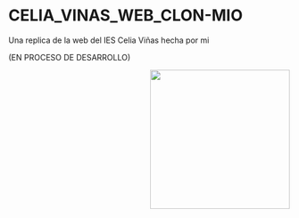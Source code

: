 # CELIA_VINAS_WEB_CLON-MIO
 Una replica de la web del IES Celia Viñas hecha por mi

 (EN PROCESO DE DESARROLLO)

<picture> <img align="right" src="https://media.tenor.com/1l9R9y3_WIkAAAAM/jack-hammer-construction-worker.gif" width = 250px></picture>

